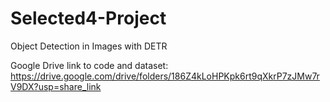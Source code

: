 # Selected4-Project
Object Detection in Images with DETR

  Google Drive link to code and dataset: https://drive.google.com/drive/folders/186Z4kLoHPKpk6rt9qXkrP7zJMw7rV9DX?usp=share_link 
